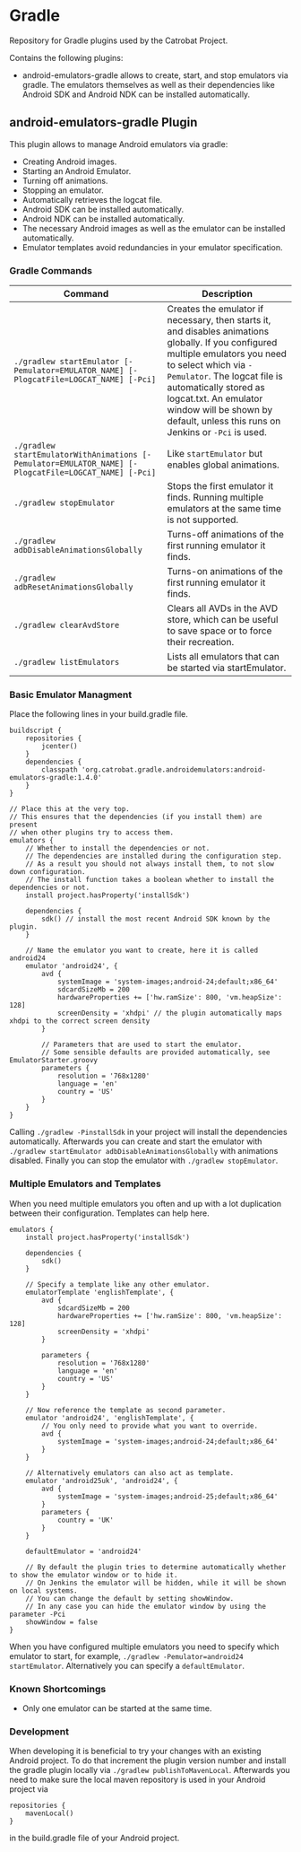 # Gradle
Repository for Gradle plugins used by the Catrobat Project.

Contains the following plugins:
* android-emulators-gradle allows to create, start, and stop emulators via gradle.
  The emulators themselves as well as their dependencies like Android SDK and Android NDK
  can be installed automatically.

## android-emulators-gradle Plugin
This plugin allows to manage Android emulators via gradle:
* Creating Android images.
* Starting an Android Emulator.
* Turning off animations.
* Stopping an emulator.
* Automatically retrieves the logcat file.
* Android SDK can be installed automatically.
* Android NDK can be installed automatically.
* The necessary Android images as well as the emulator can be installed automatically.
* Emulator templates avoid redundancies in your emulator specification.

### Gradle Commands
| Command | Description |
| --- | --- |
| `./gradlew startEmulator [-Pemulator=EMULATOR_NAME] [-PlogcatFile=LOGCAT_NAME] [-Pci]` | Creates the emulator if necessary, then starts it, and disables animations globally. If you configured multiple emulators you need to select which via `-Pemulator`. The logcat file is automatically stored as logcat.txt. An emulator window will be shown by default, unless this runs on Jenkins or `-Pci` is used. |
| `./gradlew startEmulatorWithAnimations [-Pemulator=EMULATOR_NAME] [-PlogcatFile=LOGCAT_NAME] [-Pci]` | Like `startEmulator` but enables global animations. |
| `./gradlew stopEmulator` | Stops the first emulator it finds. Running multiple emulators at the same time is not supported. |
| `./gradlew adbDisableAnimationsGlobally` | Turns-off animations of the first running emulator it finds. |
| `./gradlew adbResetAnimationsGlobally` | Turns-on animations of the first running emulator it finds. |
| `./gradlew clearAvdStore` | Clears all AVDs in the AVD store, which can be useful to save space or to force their recreation. |
| `./gradlew listEmulators` | Lists all emulators that can be started via startEmulator. |

### Basic Emulator Managment

Place the following lines in your build.gradle file.
```
buildscript {
    repositories {
        jcenter()
    }
    dependencies {
        classpath 'org.catrobat.gradle.androidemulators:android-emulators-gradle:1.4.0'
    }
}

// Place this at the very top.
// This ensures that the dependencies (if you install them) are present
// when other plugins try to access them.
emulators {
    // Whether to install the dependencies or not.
    // The dependencies are installed during the configuration step.
    // As a result you should not always install them, to not slow down configuration.
    // The install function takes a boolean whether to install the dependencies or not.
    install project.hasProperty('installSdk')

    dependencies {
        sdk() // install the most recent Android SDK known by the plugin.
    }

    // Name the emulator you want to create, here it is called android24
    emulator 'android24', {
        avd {
            systemImage = 'system-images;android-24;default;x86_64'
            sdcardSizeMb = 200
            hardwareProperties += ['hw.ramSize': 800, 'vm.heapSize': 128]
            screenDensity = 'xhdpi' // the plugin automatically maps xhdpi to the correct screen density
        }

        // Parameters that are used to start the emulator.
        // Some sensible defaults are provided automatically, see EmulatorStarter.groovy
        parameters {
            resolution = '768x1280'
            language = 'en'
            country = 'US'
        }
    }
}
```

Calling `./gradlew -PinstallSdk` in your project will install the dependencies automatically.
Afterwards you can create and start the emulator with `./gradlew startEmulator adbDisableAnimationsGlobally`
with animations disabled.
Finally you can stop the emulator with `./gradlew stopEmulator`.

### Multiple Emulators and Templates
When you need multiple emulators you often and up with a lot duplication between their configuration.
Templates can help here.

```
emulators {
    install project.hasProperty('installSdk')

    dependencies {
        sdk()
    }

    // Specify a template like any other emulator.
    emulatorTemplate 'englishTemplate', {
        avd {
            sdcardSizeMb = 200
            hardwareProperties += ['hw.ramSize': 800, 'vm.heapSize': 128]
            screenDensity = 'xhdpi'
        }

        parameters {
            resolution = '768x1280'
            language = 'en'
            country = 'US'
        }
    }

    // Now reference the template as second parameter.
    emulator 'android24', 'englishTemplate', {
        // You only need to provide what you want to override.
        avd {
            systemImage = 'system-images;android-24;default;x86_64'
        }
    }

    // Alternatively emulators can also act as template.
    emulator 'android25uk', 'android24', {
        avd {
            systemImage = 'system-images;android-25;default;x86_64'
        }
        parameters {
            country = 'UK'
        }
    }

    defaultEmulator = 'android24'

    // By default the plugin tries to determine automatically whether to show the emulator window or to hide it.
    // On Jenkins the emulator will be hidden, while it will be shown on local systems.
    // You can change the default by setting showWindow.
    // In any case you can hide the emulator window by using the parameter -Pci
    showWindow = false
}
```

When you have configured multiple emulators you need to specify which emulator to start, for example,
`./gradlew -Pemulator=android24 startEmulator`.
Alternatively you can specify a `defaultEmulator`.

### Known Shortcomings
* Only one emulator can be started at the same time.

### Development
When developing it is beneficial to try your changes with an existing Android project.
To do that increment the plugin version number and install the gradle plugin locally via `./gradlew publishToMavenLocal`.
Afterwards you need to make sure the local maven repository is used in your Android project via

```
repositories {
    mavenLocal()
}
```
in the build.gradle file of your Android project.

